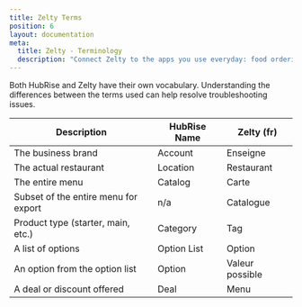 ```yaml
---
title: Zelty Terms
position: 6
layout: documentation
meta:
  title: Zelty - Terminology
  description: "Connect Zelty to the apps you use everyday: food ordering platforms, mobile apps, ordering sites, marketing and loyalty solutions, delivery services, and more."
---
```


Both HubRise and Zelty have their own vocabulary. Understanding the differences between the terms used can help resolve troubleshooting issues.

| Description                          | HubRise Name | Zelty (fr)      |
| ------------------------------------ | ------------ | --------------- |
| The business brand                   | Account      | Enseigne        |
| The actual restaurant                | Location     | Restaurant      |
| The entire menu                      | Catalog      | Carte           |
| Subset of the entire menu for export | n/a          | Catalogue       |
| Product type (starter, main, etc.)   | Category     | Tag             |
| A list of options                    | Option List  | Option          |
| An option from the option list       | Option       | Valeur possible |
| A deal or discount offered           | Deal         | Menu            |
